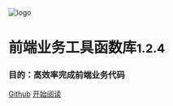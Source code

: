 ![logo](https://docsify.js.org/_media/icon.svg)

# 前端业务工具函数库<small>1.2.4</small>
### 目的：高效率完成前端业务代码

[Github](https://github.com/Hyhello/utils)
[开始阅读](#hyhelloutils)
